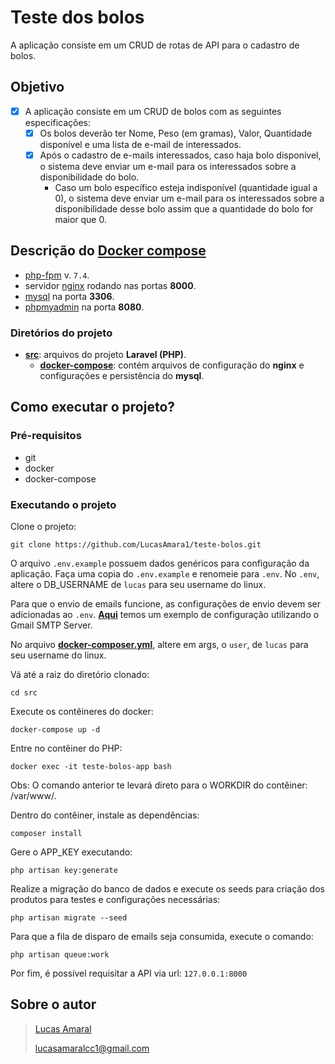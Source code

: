 # Teste dos bolos

A aplicação consiste em um CRUD de rotas de API para o cadastro de bolos.

## Objetivo

- [x] A aplicação consiste em um CRUD de bolos com as seguintes especificações:
  - [x] Os bolos deverão ter Nome, Peso (em gramas), Valor, Quantidade disponível e uma lista de e-mail de interessados.
  - [x] Após o cadastro de e-mails interessados, caso haja bolo disponível, o sistema deve enviar um e-mail para os interessados sobre a disponibilidade do bolo.
    - Caso um bolo específico esteja indisponível (quantidade igual a 0), o sistema deve enviar um e-mail para os interessados sobre a disponibilidade desse bolo assim que a quantidade do bolo for maior que 0.

## Descrição do **[Docker compose](https://docs.docker.com/compose/)**

- [php-fpm](https://www.php.net/manual/en/install.fpm.php) v. `7.4`.
- servidor [nginx](https://www.nginx.com/) rodando nas portas **8000**.
- [mysql](https://www.mysql.com/) na porta **3306**.
- [phpmyadmin](https://www.phpmyadmin.net/) na porta **8080**.

### Diretórios do projeto
- **[src](https://github.com/LucasAmara1/teste-bolos/tree/main/src)**: arquivos do projeto **Laravel (PHP)**.
  - **[docker-compose](https://github.com/LucasAmara1/teste-bolos/tree/main/src/docker-compose)**: contém arquivos de configuração do **nginx** e configurações e persistência do **mysql**.

## Como executar o projeto?

### Pré-requisitos
* git
* docker
* docker-compose

### Executando o projeto

Clone o projeto:
```
git clone https://github.com/LucasAmara1/teste-bolos.git
```

O arquivo `.env.example` possuem dados genéricos para configuração da aplicação. Faça uma copia do `.env.example` e renomeie para `.env`. No `.env`, altere o DB_USERNAME de `lucas` para seu username do linux.

Para que o envio de emails funcione, as configurações de envio devem ser adicionadas ao `.env`. **[Aqui](https://www.itsolutionstuff.com/post/laravel-8-send-mail-using-gmail-smtp-serverexample.html)** temos um exemplo de configuração utilizando o Gmail SMTP Server.

No arquivo **[docker-composer.yml](https://github.com/LucasAmara1/teste-bolos/blob/main/src/docker-compose.yml)**,  altere em args, o `user`, de `lucas` para seu username do linux.

Vá até a raiz do diretório clonado:
```
cd src
```

Execute os contêineres do docker:
```
docker-compose up -d
```

Entre no contêiner do PHP:
```
docker exec -it teste-bolos-app bash
```

Obs: O comando anterior te levará direto para o WORKDIR do contêiner: /var/www/.

Dentro do contêiner, instale as dependências:
```
composer install
```

Gere o APP_KEY executando:
```
php artisan key:generate
```

Realize a migração do banco de dados e execute os seeds para criação dos produtos para testes e configurações necessárias:
```
php artisan migrate --seed
```

Para que a fila de disparo de emails seja consumida, execute o comando:
```
php artisan queue:work
```
Por fim, é possível requisitar a API via url: `127.0.0.1:8000`

## Sobre o autor
> [Lucas Amaral](https://www.linkedin.com/in/lucas-amaral-727b1613a/)
> 
> [lucasamaralcc1@gmail.com](mailto:lucasamaralcc1@gmail.com)


